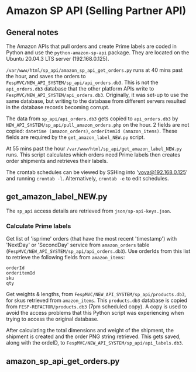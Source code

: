 # Amazon SP API (Selling Partner API)

## General notes

The Amazon APIs that pull orders and create Prime labels are coded in Python and use the `python-amazon-sp-api` package. They are located on the Ubuntu 20.04.3 LTS server (192.168.0.125).

`/var/www/html/sp_api/amazon_sp_api_get_orders.py` runs at 40 mins past the hour, and saves the orders to `FespMVC/NEW_API_SYSTEM/sp_api/api_orders.db3`. This is not the `api_orders.db3` database that the other platform APIs write to `FespMVC/NEW_API_SYSTEM/api_orders.db3`. Originally, it was set-up to use the same database, but writing to the database from different servers resulted in the database records becoming corrupt.

The data from `sp_api/api_orders.db3` gets copied to `api_orders.db3` by `NEW_API_SYSTEM/sp_api/pull_amazon_orders.php` on the hour. 2 fields are not copied: `datetime (amazon_orders)`, `orderItemId (amazon_items)`. These fields are required by the `get_amazon_label_NEW.py` script.

At 55 mins past the hour `/var/www/html/sp_api/get_amazon_label_NEW.py` runs. This script calculates which orders need Prime labels then creates order shipments and retrieves their labels.

The crontab schedules can be viewed by SSHing into 'vova@192.168.0.125' and running `crontab -l`. Alternatively, `crontab -e` to edit schedules.

## get_amazon_label_NEW.py

The `sp_api` access details are retrieved from `json/sp-api-keys.json`.

### Calculate Prime labels
Get list of 'isprime' orders (that have the most recent 'timestamp') with 'NextDay' or 'SecondDay' service from `amazon_orders` table (`FespMVC/NEW_API_SYSTEM/sp_api/api_orders.db3`). Use orderIds from this list to retrieve the following fields from `amazon_items`:
```
orderId
orderitemId
sku
qty
```

Get weights & lengths, from `FespMVC/NEW_API_SYSTEM/sp_api/products.db3`, for skus retrieved from `amazon_items`. This `products.db3` database is copied from `FESP-REFACTOR/products.db3` (7pm scheduled copy). A copy is used to avoid the access problems that this Python script was experiencing when trying to access the original database.

After calculating the total dimensions and weight of the shipment, the shipment is created and the order PNG string retrieved. This gets saved, along with the ordeID, to `FespMVC/NEW_API_SYSTEM/sp_api/api_labels.db3`.


## amazon_sp_api_get_orders.py


